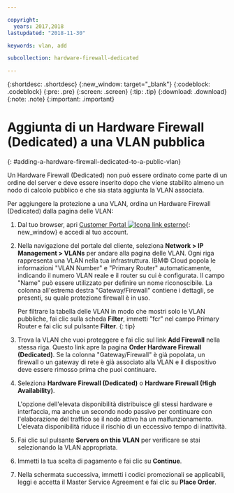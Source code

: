 ```yaml
---

copyright:
  years: 2017,2018
lastupdated: "2018-11-30"

keywords: vlan, add

subcollection: hardware-firewall-dedicated

---
```


{:shortdesc: .shortdesc}
{:new_window: target="_blank"}
{:codeblock: .codeblock}
{:pre: .pre}
{:screen: .screen}
{:tip: .tip}
{:download: .download}
{:note: .note}
{:important: .important}

# Aggiunta di un Hardware Firewall (Dedicated) a una VLAN pubblica
{: #adding-a-hardware-firewall-dedicated-to-a-public-vlan}

Un Hardware Firewall (Dedicated) non può essere ordinato come parte di un ordine del server e deve essere inserito dopo che viene stabilito almeno un nodo di calcolo pubblico e che sia stata aggiunta la VLAN associata.

Per aggiungere la protezione a una VLAN, ordina un Hardware Firewall (Dedicated) dalla pagina delle VLAN:

1. Dal tuo browser, apri [Customer Portal ![Icona link esterno](../../icons/launch-glyph.svg "Icona link esterno")](https://control.softlayer.com/){: new_window} e accedi al tuo account.
2. Nella navigazione del portale del cliente, seleziona **Network > IP Management > VLANs** per andare alla pagina delle VLAN. Ogni riga rappresenta una VLAN nella tua infrastruttura. IBM© Cloud popola le informazioni "VLAN Number" e "Primary Router" automaticamente, indicando il numero VLAN reale e il router su cui è configurata. Il campo "Name" può essere utilizzato per definire un nome riconoscibile. La colonna all'estrema destra "Gateway/Firewall" contiene i dettagli, se presenti, su quale protezione firewall è in uso.

	Per filtrare la tabella delle VLAN in modo che mostri solo le VLAN pubbliche, fai clic sulla scheda **Filter**, immetti "fcr" nel campo Primary Router e fai clic sul pulsante **Filter**.
  {: tip}
  
3. Trova la VLAN che vuoi proteggere e fai clic sul link **Add Firewall** nella stessa riga. Questo link apre la pagina **Order Hardware Firewall (Dedicated)**. Se la colonna "Gateway/Firewall" è già popolata, un firewall o un gateway di rete è già associato alla VLAN e il dispositivo deve essere rimosso prima che puoi continuare.
4. Seleziona **Hardware Firewall (Dedicated)** o **Hardware Firewall (High Availability)**.

	L'opzione dell'elevata disponibilità distribuisce gli stessi hardware e interfaccia, ma anche un secondo nodo passivo per continuare con l'elaborazione del traffico se il nodo attivo ha un malfunzionamento. L'elevata disponibilità riduce il rischio di un eccessivo tempo di inattività.

5. Fai clic sul pulsante **Servers on this VLAN** per verificare se stai selezionando la VLAN appropriata.
6. Immetti la tua scelta di pagamento e fai clic su **Continue**.
7. Nella schermata successiva, immetti i codici promozionali se applicabili, leggi e accetta il Master Service Agreement e fai clic su **Place Order**.
